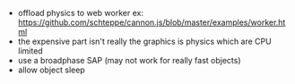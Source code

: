 - offload physics to web worker
    ex: https://github.com/schteppe/cannon.js/blob/master/examples/worker.html
- the expensive part isn't really the graphics is physics which are CPU limited
- use a broadphase SAP (may not work for really fast objects)
- allow object sleep
